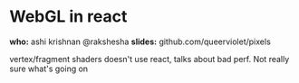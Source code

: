 # WebGL in react
**who:** ashi krishnan @rakshesha
**slides:** github.com/queerviolet/pixels

vertex/fragment shaders
doesn't use react, talks about bad perf. Not really sure what's going on